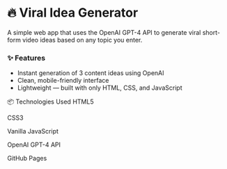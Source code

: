 # 🔥 Viral Idea Generator

A simple web app that uses the OpenAI GPT-4 API to generate viral short-form video ideas based on any topic you enter.

### ✨ Features
- Instant generation of 3 content ideas using OpenAI
- Clean, mobile-friendly interface
- Lightweight — built with only HTML, CSS, and JavaScript

📦 Technologies Used
HTML5

CSS3

Vanilla JavaScript

OpenAI GPT-4 API

GitHub Pages

